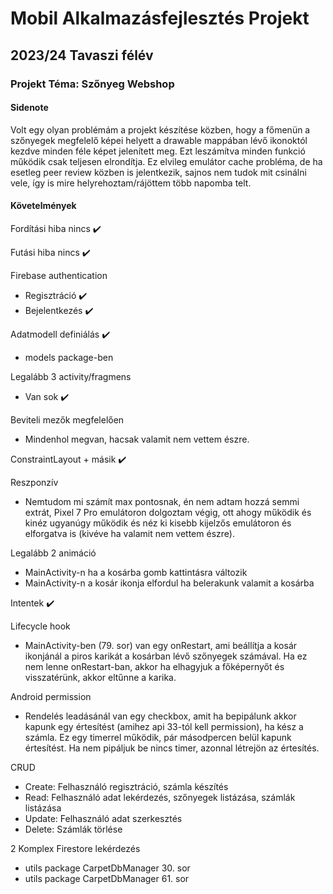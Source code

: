 # Mobil Alkalmazásfejlesztés Projekt
## 2023/24 Tavaszi félév
### Projekt Téma: Szőnyeg Webshop

#### Sidenote

Volt egy olyan problémám a projekt készítése közben, hogy a főmenün a szőnyegek megfelelő képei helyett a drawable mappában lévő ikonoktól kezdve minden féle képet jelenített meg. Ezt leszámítva minden funkció működik csak teljesen elrondítja. Ez elvileg emulátor cache probléma, de ha esetleg peer review közben is jelentkezik, sajnos nem tudok mit csinálni vele, így is mire helyrehoztam/rájöttem több napomba telt.

#### Követelmények

Fordítási hiba nincs :heavy_check_mark:

Futási hiba nincs :heavy_check_mark:

Firebase authentication
- Regisztráció :heavy_check_mark:
- Bejelentkezés :heavy_check_mark:

Adatmodell definiálás :heavy_check_mark:
- models package-ben

Legalább 3 activity/fragmens
- Van sok :heavy_check_mark:

Beviteli mezők megfelelően
- Mindenhol megvan, hacsak valamit nem vettem észre.

ConstraintLayout + másik :heavy_check_mark:

Reszponzív
- Nemtudom mi számít max pontosnak, én nem adtam hozzá semmi extrát, Pixel 7 Pro emulátoron dolgoztam végig, ott ahogy működik és kinéz ugyanúgy működik és néz ki kisebb      kijelzős emulátoron és elforgatva is (kivéve ha valamit nem vettem észre).

Legalább 2 animáció
- MainActivity-n ha a kosárba gomb kattintásra változik
- MainActivity-n a kosár ikonja elfordul ha belerakunk valamit a kosárba

Intentek :heavy_check_mark:

Lifecycle hook
-  MainActivity-ben (79. sor) van egy onRestart, ami beállítja a kosár ikonjánál a piros karikát a kosárban lévő szőnyegek számával. Ha ez nem lenne onRestart-ban, akkor ha    elhagyjuk a főképernyőt és visszatérünk, akkor eltűnne a karika.

Android permission
- Rendelés leadásánál van egy checkbox, amit ha bepipálunk akkor kapunk egy értesítést (amihez api 33-tól kell permission), ha kész a számla. Ez egy timerrel működik, pár     másodpercen belül kapunk értesítést. Ha nem pipáljuk be nincs timer, azonnal létrejön az értesítés.

CRUD
- Create: Felhasználó regisztráció, számla készítés
- Read: Felhasználó adat lekérdezés, szőnyegek listázása, számlák listázása
- Update: Felhasználó adat szerkesztés
- Delete: Számlák törlése

2 Komplex Firestore lekérdezés
- utils package CarpetDbManager 30. sor
- utils package CarpetDbManager 61. sor
